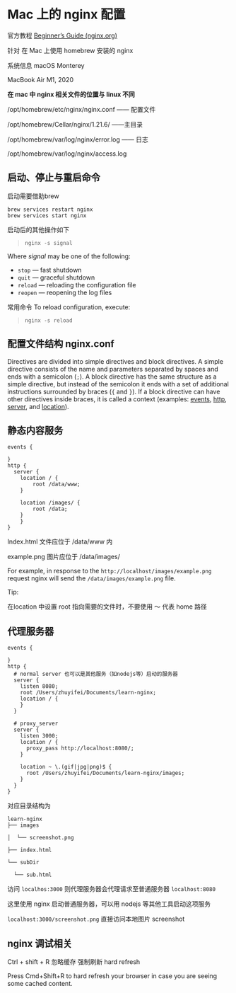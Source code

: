 # Mac 上的 nginx 配置

官方教程 [Beginner’s Guide (nginx.org)](http://nginx.org/en/docs/beginners_guide.html)

针对 在 Mac 上使用 homebrew 安装的 nginx 

系统信息 macOS Monterey 

MacBook Air M1, 2020

**在 mac 中 nginx 相关文件的位置与 linux 不同**

/opt/homebrew/etc/nginx/nginx.conf —— 配置文件

/opt/homebrew/Cellar/nginx/1.21.6/ ——主目录

/opt/homebrew/var/log/nginx/error.log —— 日志

/opt/homebrew/var/log/nginx/access.log



## 启动、停止与重启命令

启动需要借助brew

```
brew services restart nginx
brew services start nginx
```

启动后的其他操作如下

> ```
> nginx -s signal
> ```

Where *signal* may be one of the following:

- `stop` — fast shutdown
- `quit` — graceful shutdown
- `reload` — reloading the configuration file
- `reopen` — reopening the log files

常用命令 To reload configuration, execute:

> ```
> nginx -s reload
> ```



## 配置文件结构 nginx.conf

Directives are divided into simple directives and block directives. A simple directive consists of the name and parameters separated by spaces and ends with a semicolon (`;`). A block directive has the same structure as a simple directive, but instead of the semicolon it ends with a set of additional instructions surrounded by braces (`{` and `}`). If a block directive can have other directives inside braces, it is called a context (examples: [events](http://nginx.org/en/docs/ngx_core_module.html#events), [http](http://nginx.org/en/docs/http/ngx_http_core_module.html#http), [server](http://nginx.org/en/docs/http/ngx_http_core_module.html#server), and [location](http://nginx.org/en/docs/http/ngx_http_core_module.html#location)).



## 静态内容服务

```nginx
events {
  
}
http {
  server {
    location / {
        root /data/www;
    }

    location /images/ {
        root /data;
    }
	}
}

```

Index.html 文件应位于 /data/www 内

example.png 图片应位于 /data/images/

For example, in response to the `http://localhost/images/example.png` request nginx will send the `/data/images/example.png` file. 

Tip:

在location 中设置 root 指向需要的文件时，不要使用 ～ 代表 home 路径



## 代理服务器

```nginx
events {

}
http {
  # normal server 也可以是其他服务（如nodejs等）启动的服务器
  server {
    listen 8080;
    root /Users/zhuyifei/Documents/learn-nginx;
    location / {
    }
  }

  # proxy_server
  server {
    listen 3000;
    location / {
      proxy_pass http://localhost:8080/;
    }

    location ~ \.(gif|jpg|png)$ {
      root /Users/zhuyifei/Documents/learn-nginx/images;
    }
  }
}
```

对应目录结构为

```
learn-nginx
├── images

│  └── screenshot.png

├── index.html

└── subDir

  └── sub.html
```

访问 `localhos:3000` 则代理服务器会代理请求至普通服务器 `localhost:8080`

这里使用 nginx 启动普通服务器，可以用 nodejs 等其他工具启动这项服务



`localhost:3000/screenshot.png` 直接访问本地图片 screenshot



## nginx 调试相关

Ctrl + shift + R 忽略缓存 强制刷新 hard refresh

Press Cmd+Shift+R to hard refresh your browser in case you are seeing some cached content.
